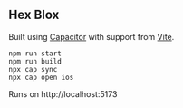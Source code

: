 ## Hex Blox

Built using [Capacitor](https://capacitorjs.com) with support from [Vite](https://vitejs.dev/).

`npm run start`  
`npm run build`  
`npx cap sync`  
`npx cap open ios`  

Runs on http://localhost:5173